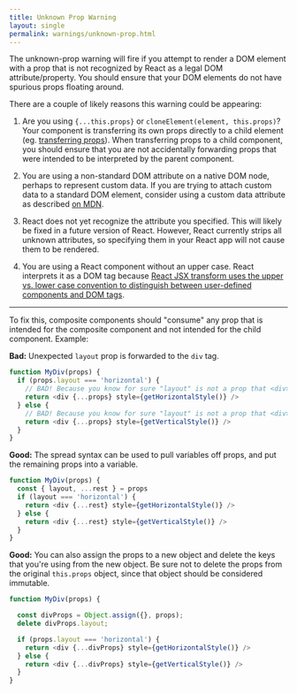 ```yaml
---
title: Unknown Prop Warning
layout: single
permalink: warnings/unknown-prop.html
---
```

The unknown-prop warning will fire if you attempt to render a DOM element with a prop that is not recognized by React as a legal DOM attribute/property. You should ensure that your DOM elements do not have spurious props floating around.

There are a couple of likely reasons this warning could be appearing:

1. Are you using `{...this.props}` or `cloneElement(element, this.props)`? Your component is transferring its own props directly to a child element (eg. [transferring props](/docs/transferring-props.html)). When transferring props to a child component, you should ensure that you are not accidentally forwarding props that were intended to be interpreted by the parent component.

2. You are using a non-standard DOM attribute on a native DOM node, perhaps to represent custom data. If you are trying to attach custom data to a standard DOM element, consider using a custom data attribute as described [on MDN](https://developer.mozilla.org/en-US/docs/Web/Guide/HTML/Using_data_attributes).

3. React does not yet recognize the attribute you specified. This will likely be fixed in a future version of React. However, React currently strips all unknown attributes, so specifying them in your React app will not cause them to be rendered.

4. You are using a React component without an upper case. React interprets it as a DOM tag because [React JSX transform uses the upper vs. lower case convention to distinguish between user-defined components and DOM tags](/docs/jsx-in-depth.html#user-defined-components-must-be-capitalized).

---

To fix this, composite components should "consume" any prop that is intended for the composite component and not intended for the child component. Example:

**Bad:** Unexpected `layout` prop is forwarded to the `div` tag.

```js
function MyDiv(props) {
  if (props.layout === 'horizontal') {
    // BAD! Because you know for sure "layout" is not a prop that <div> understands.
    return <div {...props} style={getHorizontalStyle()} />
  } else {
    // BAD! Because you know for sure "layout" is not a prop that <div> understands.
    return <div {...props} style={getVerticalStyle()} />
  }
}
```

**Good:** The spread syntax can be used to pull variables off props, and put the remaining props into a variable.

```js
function MyDiv(props) {
  const { layout, ...rest } = props
  if (layout === 'horizontal') {
    return <div {...rest} style={getHorizontalStyle()} />
  } else {
    return <div {...rest} style={getVerticalStyle()} />
  }
}
```

**Good:** You can also assign the props to a new object and delete the keys that you're using from the new object. Be sure not to delete the props from the original `this.props` object, since that object should be considered immutable.

```js
function MyDiv(props) {

  const divProps = Object.assign({}, props);
  delete divProps.layout;

  if (props.layout === 'horizontal') {
    return <div {...divProps} style={getHorizontalStyle()} />
  } else {
    return <div {...divProps} style={getVerticalStyle()} />
  }
}
```
